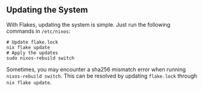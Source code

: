 ## Updating the System

With Flakes, updating the system is simple. Just run the following commands in `/etc/nixos`:

```shell
# Update flake.lock
nix flake update
# Apply the updates
sudo nixos-rebuild switch
```

Sometimes, you may encounter a sha256 mismatch error when running `nixos-rebuild switch`. This can be resolved by updating `flake.lock` through `nix flake update`.
